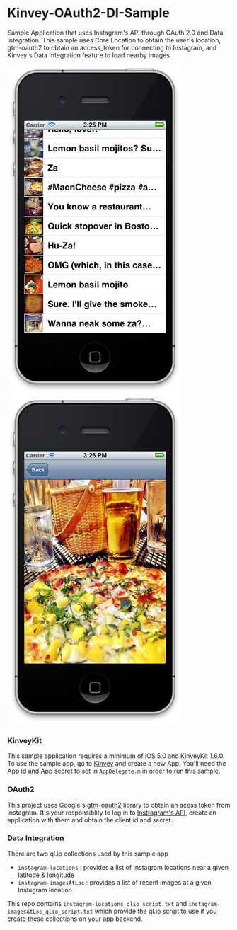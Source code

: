 Kinvey-OAuth2-DI-Sample
=======================

Sample Application that uses Instagram's API through OAuth 2.0 and Data Integration. This sample uses Core Location to obtain the user's location, gtm-oauth2 to obtain an access_token for connecting to Instagram, and Kinvey's Data Integration feature to load nearby images. 

![Screen Shot 1](https://github.com/KinveyApps/Kinvey-OAuth2-DI-Sample/raw/master/images/OAuth2Example_screen1.png)
![Screen Shot 2](https://github.com/KinveyApps/Kinvey-OAuth2-DI-Sample/raw/master/images/OAuth2Example_screen2.png)

### KinveyKit
This sample application requires a minimum of iOS 5.0 and KinveyKit 1.6.0. To use the sample app, go to [Kinvey](http://console.kinvey.com) and create a new App. You'll need the App id and App secret to set in `AppDelegate.m` in order to run this sample. 

### OAuth2
This project uses Google's [gtm-oauth2](http://code.google.com/p/gtm-oauth2/) library to obtain an acess token from Instagram. It's your responsiblity to log in to [Instragram's API](http://instagram.com/developer/), create an application with them and obtain the client id and secret. 

### Data Integration
There are two ql.io collections used by this sample app
* `instagram-locations` : provides a list of Instagram locations near a given latitude & longitude 
* `instagram-imagesAtLoc` : provides a list of recent images at a given Instagram location

This repo contains `instagram-locations_qlio_script.txt` and `instagram-imagesAtLoc_qlio_script.txt` which provide the ql.io script to use if you create these collections on your app backend. 
